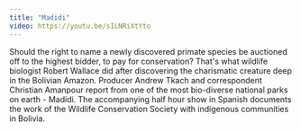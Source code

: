 ```yaml
---
title: "Madidi"
video: https://youtu.be/sILNRiXtYto
---
```


Should the right to name a newly discovered  primate species be auctioned off to the highest bidder,  to pay for conservation?  That's what wildlife biologist Robert Wallace did after discovering the charismatic creature deep in the Bolivian Amazon.  Producer Andrew Tkach and correspondent Christian Amanpour report from one of the most bio-diverse   national parks on earth - Madidi.  The accompanying half hour show in Spanish documents the work of the Wildlife Conservation Society with indigenous communities in Bolivia.

